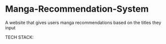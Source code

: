 # Manga-Recommendation-System
A website that gives users manga recommendations based on the titles they input

TECH STACK:
